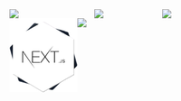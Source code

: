 <div style="display: inline-block">
  <img style="float:left;" width="150" src="https://cdn.jsdelivr.net/gh/devicons/devicon/icons/go/go-original-wordmark.svg" />
  <img style="float:left;" width="120" src="https://cdn.jsdelivr.net/gh/devicons/devicon/icons/csharp/csharp-original.svg" />
  <img style="float:left;" width="120" src="https://cdn.jsdelivr.net/gh/devicons/devicon/icons/react/react-original.svg" />
  <img style="float:left;" width="120" src="https://raw.githubusercontent.com/Rohan-Shakya/Rohan-Shakya/master/images/next_logo.png" />
  <img style="float:left;" width="120" src="https://cdn.jsdelivr.net/gh/devicons/devicon/icons/javascript/javascript-original.svg" />
</div>
